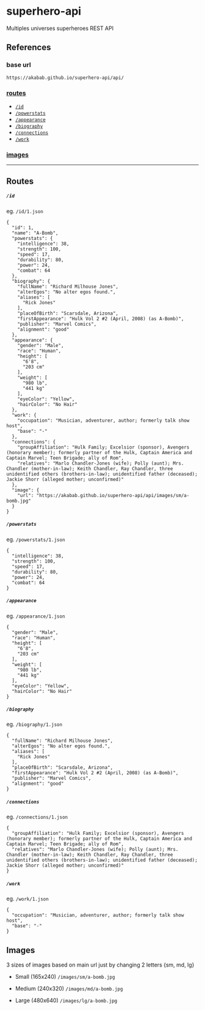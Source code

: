 # superhero-api

Multiples universes superheroes REST API

## References

### base url
`https://akabab.github.io/superhero-api/api/`

### [routes](#routes-1)
- [`/id`](#id)
- [`/powerstats`](#powerstats)
- [`/appearance`](#appearance)
- [`/biography`](#biography)
- [`/connections`](#connections)
- [`/work`](#work)

### [images](#images-1)


----

## Routes

##### `/id`

eg. `/id/1.json`
```
{
  "id": 1,
  "name": "A-Bomb",
  "powerstats": {
    "intelligence": 38,
    "strength": 100,
    "speed": 17,
    "durability": 80,
    "power": 24,
    "combat": 64
  },
  "biography": {
    "fullName": "Richard Milhouse Jones",
    "alterEgos": "No alter egos found.",
    "aliases": [
      "Rick Jones"
    ],
    "placeOfBirth": "Scarsdale, Arizona",
    "firstAppearance": "Hulk Vol 2 #2 (April, 2008) (as A-Bomb)",
    "publisher": "Marvel Comics",
    "alignment": "good"
  },
  "appearance": {
    "gender": "Male",
    "race": "Human",
    "height": [
      "6'8",
      "203 cm"
    ],
    "weight": [
      "980 lb",
      "441 kg"
    ],
    "eyeColor": "Yellow",
    "hairColor": "No Hair"
  },
  "work": {
    "occupation": "Musician, adventurer, author; formerly talk show host",
    "base": "-"
  },
  "connections": {
    "groupAffiliation": "Hulk Family; Excelsior (sponsor), Avengers (honorary member); formerly partner of the Hulk, Captain America and Captain Marvel; Teen Brigade; ally of Rom",
    "relatives": "Marlo Chandler-Jones (wife); Polly (aunt); Mrs. Chandler (mother-in-law); Keith Chandler, Ray Chandler, three unidentified others (brothers-in-law); unidentified father (deceased); Jackie Shorr (alleged mother; unconfirmed)"
  },
  "image": {
    "url": "https://akabab.github.io/superhero-api/api/images/sm/a-bomb.jpg"
  }
}
```

##### `/powerstats`

eg. `/powerstats/1.json`
```
{
  "intelligence": 38,
  "strength": 100,
  "speed": 17,
  "durability": 80,
  "power": 24,
  "combat": 64
}
```

##### `/appearance`

eg. `/appearance/1.json`
```
{
  "gender": "Male",
  "race": "Human",
  "height": [
    "6'8",
    "203 cm"
  ],
  "weight": [
    "980 lb",
    "441 kg"
  ],
  "eyeColor": "Yellow",
  "hairColor": "No Hair"
}
```

##### `/biography`

eg. `/biography/1.json`
```
{
  "fullName": "Richard Milhouse Jones",
  "alterEgos": "No alter egos found.",
  "aliases": [
    "Rick Jones"
  ],
  "placeOfBirth": "Scarsdale, Arizona",
  "firstAppearance": "Hulk Vol 2 #2 (April, 2008) (as A-Bomb)",
  "publisher": "Marvel Comics",
  "alignment": "good"
}
```

##### `/connections`

eg. `/connections/1.json`
```
{
  "groupAffiliation": "Hulk Family; Excelsior (sponsor), Avengers (honorary member); formerly partner of the Hulk, Captain America and Captain Marvel; Teen Brigade; ally of Rom",
  "relatives": "Marlo Chandler-Jones (wife); Polly (aunt); Mrs. Chandler (mother-in-law); Keith Chandler, Ray Chandler, three unidentified others (brothers-in-law); unidentified father (deceased); Jackie Shorr (alleged mother; unconfirmed)"
}
```

##### `/work`

eg. `/work/1.json`
```
{
  "occupation": "Musician, adventurer, author; formerly talk show host",
  "base": "-"
}
```


## Images

3 sizes of images based on main url just by changing 2 letters {sm, md, lg}

- Small (165x240)
`/images/sm/a-bomb.jpg`

- Medium (240x320)
`/images/md/a-bomb.jpg`

- Large (480x640)
`/images/lg/a-bomb.jpg`
